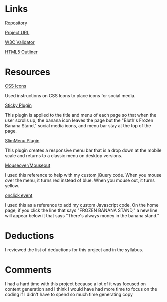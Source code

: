 # Links

[Repository](https://github.com/kellymarton/project_final3_marton_kelly)

[Project URL](http://kellymarton.com/bluthsbananastand/)

[W3C Validator]()

[HTML5 Outliner]()

# Resources
[CSS Icons](https://www.w3schools.com/w3css/w3css_icons.asp)

Used instructions on CSS Icons to place icons for social media.

[Sticky Plugin](http://stickyjs.com/)

This plugin is applied to the title and menu of each page so that when the user scrolls up, the banana icon leaves the page but the "Bluth's Frozen Banana Stand," social media icons, and menu bar stay at the top of the page.

[SlimMenu Plugin](http://adnantopal.github.io/slimmenu/)

This plugin creates a responsive menu bar that is a drop down at the mobile scale and returns to a classic menu on desktop versions.

[Mouseover/Mouseout](https://api.jquery.com/mouseout/)

I used this reference to help with my custom jQuery code. When you mouse over the menu, it turns red instead of blue. When you mouse out, it turns yellow.

[onclick event](https://www.w3schools.com/jsref/event_onclick.asp)

I used this as a reference to add my custom Javascript code. On the home page, if you click the line that says "FROZEN BANANA STAND," a new line will appear below it that says "There's always money in the banana stand."


# Deductions
I reviewed the list of deductions for this project and in the syllabus.

# Comments
I had a hard time with this project because a lot of it was focused on content generation and
I think I would have had more time to focus on the coding if I didn't have to spend so much time generating copy
